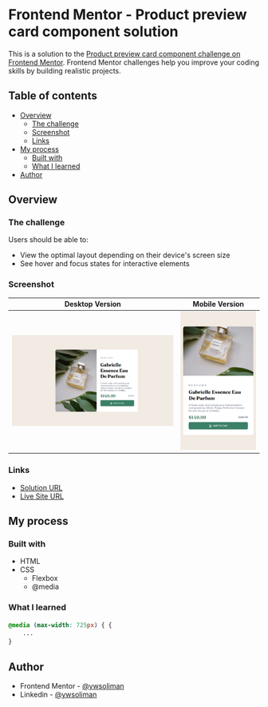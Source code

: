 # Frontend Mentor - Product preview card component solution

This is a solution to the [Product preview card component challenge on Frontend Mentor](https://www.frontendmentor.io/challenges/product-preview-card-component-GO7UmttRfa). Frontend Mentor challenges help you improve your coding skills by building realistic projects.

## Table of contents

-   [Overview](#overview)
    -   [The challenge](#the-challenge)
    -   [Screenshot](#screenshot)
    -   [Links](#links)
-   [My process](#my-process)
    -   [Built with](#built-with)
    -   [What I learned](#what-i-learned)
-   [Author](#author)

## Overview

### The challenge

Users should be able to:

-   View the optimal layout depending on their device's screen size
-   See hover and focus states for interactive elements

### Screenshot

|            Desktop Version             |            Mobile Version             |
| :------------------------------------: | :-----------------------------------: |
| ![](./screenshots/product-desktop.png) | ![](./screenshots/product-mobile.png) |

### Links

-   [Solution URL](https://github.com/ywsoliman/Product-Card)
-   [Live Site URL](https://ywsoliman.github.io/Product-Card/)

## My process

### Built with

-   HTML
-   CSS
    -   Flexbox
    -   @media

### What I learned

```css
@media (max-width: 725px) { {
    ...
}
```

## Author

-   Frontend Mentor - [@ywsoliman](https://www.frontendmentor.io/profile/ywsoliman)
-   Linkedin - [@ywsoliman](https://www.linkedin.com/in/ywsoliman/)
